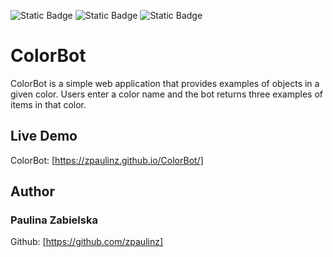 ![Static Badge](https://img.shields.io/badge/JAVASCRIPT-brightgreen?style=for-the-badge&color=%23FFD700)
![Static Badge](https://img.shields.io/badge/CSS-brightgreen?style=for-the-badge&color=%236600FF)
![Static Badge](https://img.shields.io/badge/HTML-brightgreen?style=for-the-badge&color=%23FF0033)



# ColorBot
ColorBot is a simple web application that provides examples of objects in a given color. Users enter a color name and the bot returns three examples of items in that color.

## Live Demo
ColorBot: [https://zpaulinz.github.io/ColorBot/]

## Author
### Paulina Zabielska 
Github: [https://github.com/zpaulinz]
